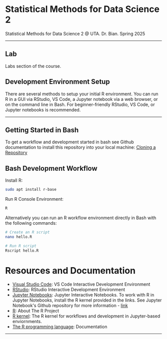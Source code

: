 # Statistical Methods for Data Science 2
Statistical Methods for Data Science 2 @ UTA. Dr. Bian. Spring 2025

---
## Lab
Labs section of the course.

## Development Environment Setup
There are several methods to setup your initial R environment. You can run R in a GUI via RStudio, VS Code, a Jupyter notebook via a web browser, or on the command line in Bash. For beginner-friendly RStudio, VS Code, or Jupyter notebooks is recommended.

---
## Getting Started in Bash
To get a workflow and development started in bash see Github documentation to install this repository into your local machine: [Cloning a Repository](https://docs.github.com/en/repositories/creating-and-managing-repositories/cloning-a-repository?platform=linux&tool=webui)

## Bash Development Workflow
Install R:
```bash
sudo apt install r-base
```

Run R Console Environment:
```bash
R
```

Alternatively you can run an R workflow environment directly in Bash with the following commands:
```bash
# Create an R script
nano hello.R

# Run R script
Rscript hello.R
```

# Resources and Documentation
- [Visual Studio Code](https://code.visualstudio.com): VS Code Interactive Development Environment
- [RStudio](https://posit.co/downloads/): RStudio Interactive Development Environment
- [Jupyter Notebooks](https://jupyter.org): Jupyter Interactive Notebooks. To work with R in Jupyter Notebooks, install the R kernel provided in the links. See Jupyter Notebook's Github repository for more information - [link](https://github.com/jupyter/notebook)
- [R](https://www.r-project.org): About The R Project
- [R kernel](https://github.com/IRkernel/IRkernel): The R kernel for workflows and development in Jupyter-based enviornments. 
- [The R programming language](https://www.r-project.org/other-docs.html): Documentation

---
